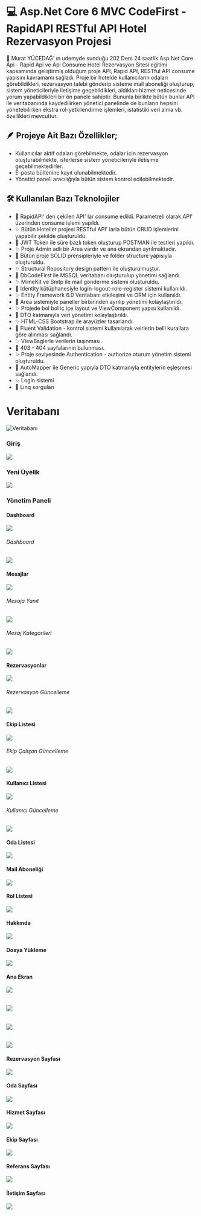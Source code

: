 # 💻 Asp.Net Core 6 MVC CodeFirst - RapidAPI RESTful API Hotel Rezervasyon Projesi
📢 Murat YÜCEDAĞ' ın udemyde sunduğu 202 Ders 24 saatlik Asp.Net Core Api - Rapid Api ve Api Consume Hotel Rezervasyon Sitesi eğitimi kapsamında geliştirmiş olduğum proje API, Rapid API, RESTful API consume yapısını kavramamı sağladı. Proje bir hotelde kullanıcıların odaları görebildikleri, rezervasyon talebi gönderip sisteme mail aboneliği oluşturup, sistem yöneticileriyle iletişime geçebildikleri, aldıkları hizmet neticesinde yorum yapabildikleri bir ön panele sahiptir. Bununla birlikte bütün bunlar API ile veritabanında kaydedilirken yönetici panelinde de bunların hepsini yönetebilirken ekstra rol-yetkilendirme işlemleri, istatistiki veri alma vb. özellikleri mevcuttur.

## 🪶 Projeye Ait Bazı Özellikler;
* Kullanıcılar aktif odaları görebilmekte, odalar için rezervasyon oluşturabilmekte, isterlerse sistem yöneticileriyle iletişime geçebilmektedirler.
* E-posta bültenine kayıt olunabilmektedir.
* Yönetici paneli aracılığıyla bütün sistem kontrol edilebilmektedir.

## 🛠️ Kullanılan Bazı Teknolojiler
* 🌟 RapidAPI' den çekilen API' lar consume edildi. Parametreli olarak API' üzerinden consume işlemi yapıldı.
* ✨ Bütün Hotelier projesi RESTful API' larla bütün CRUD işlemlerini yapabilir şekilde oluşturuldu.
* 🌟 JWT Token ile süre bazlı token oluşturup POSTMAN ile testleri yapıldı.
* ✨ Proje Admin adlı bir Area vardır ve ana ekrandan ayrılmaktadır. 
* 🌟 Bütün proje SOLID prensipleriyle ve folder structure yapısıyla oluşturuldu.
* ✨ Structural Repository design pattern ile oluşturulmuştur.
* 🌟 DbCodeFirst ile MSSQL veritabanı oluşturulup yönetimi sağlandı.
* ✨ MimeKit ve Smtp ile mail gönderme sistemi oluşturuldu.
* 🌟 Identity kütüphanesiyle login-logout-role-register sistemi kullanıldı.
* ✨ Entity Framework 6.0 Veritabanı etkileşimi ve ORM için kullanıldı.
* 🌟 Area sistemiyle paneller birbirinden ayrılıp yönetimi kolaylaştırıldı.
* ✨ Projede bol bol iç içe layout ve ViewComponent yapısı kullanıldı.
* 🌟 DTO katmanıyla veri yönetimi kolaylaştırıldı.	
* ✨ HTML-CSS Bootstrap ile arayüzler tasarlandı.
* 🌟 Fluent Validation - kontrol sistemi kullanılarak veirlerin belli kurallara göre alınması sağlandı.
* ✨ ViewBaglerle verilerin taşınması.
* 🌟 403 - 404 sayfalarının bulunması.
* ✨ Proje seviyesinde Authentication - authorize oturum yönetim sistemi oluşturuldu.
* 🌟 AutoMapper ile Generic yapıyla DTO katmanıyla entitylerin eşleşmesi sağlandı.
* ✨ Login sistemi
* 🌟 Linq sorguları


# Veritabanı
![Veritabanı](https://github.com/batuhanyalin/HotelApiProject/blob/master/Frontend/HotelApiProject.WebUI/wwwroot/images/projectScreenshots/database.png?raw=true)
### Giriş
![](https://github.com/batuhanyalin/HotelApiProject/blob/master/Frontend/HotelApiProject.WebUI/wwwroot/images/projectScreenshots/login.png?raw=true)
### Yeni Üyelik
![](https://github.com/batuhanyalin/HotelApiProject/blob/master/Frontend/HotelApiProject.WebUI/wwwroot/images/projectScreenshots/register.png?raw=true)

### Yönetim Paneli
#### Dashboard
![](https://github.com/batuhanyalin/HotelApiProject/blob/master/Frontend/HotelApiProject.WebUI/wwwroot/images/projectScreenshots/dashboard.png?raw=true)
###### Dashboard
![](https://github.com/batuhanyalin/HotelApiProject/blob/master/Frontend/HotelApiProject.WebUI/wwwroot/images/projectScreenshots/dashboardMessageNotification.png?raw=true)
#### Mesajlar
![](https://github.com/batuhanyalin/HotelApiProject/blob/master/Frontend/HotelApiProject.WebUI/wwwroot/images/projectScreenshots/message.png?raw=true)
###### Mesaja Yanıt
![](https://github.com/batuhanyalin/HotelApiProject/blob/master/Frontend/HotelApiProject.WebUI/wwwroot/images/projectScreenshots/answerMessage.png?raw=true)
###### Mesaj Kategorileri
![](https://github.com/batuhanyalin/HotelApiProject/blob/master/Frontend/HotelApiProject.WebUI/wwwroot/images/projectScreenshots/messageCategory.png?raw=true)
#### Rezervasyonlar
![](https://github.com/batuhanyalin/HotelApiProject/blob/master/Frontend/HotelApiProject.WebUI/wwwroot/images/projectScreenshots/reservationList.png?raw=true)
###### Rezervasyon Güncelleme
![](https://github.com/batuhanyalin/HotelApiProject/blob/master/Frontend/HotelApiProject.WebUI/wwwroot/images/projectScreenshots/reservationUpdate.png?raw=true)
#### Ekip Listesi
![](https://github.com/batuhanyalin/HotelApiProject/blob/master/Frontend/HotelApiProject.WebUI/wwwroot/images/projectScreenshots/staffList.png?raw=true)
###### Ekip Çalışan Güncelleme
![](https://github.com/batuhanyalin/HotelApiProject/blob/master/Frontend/HotelApiProject.WebUI/wwwroot/images/projectScreenshots/staffUpdate.png?raw=true)
#### Kullanıcı Listesi
![](https://github.com/batuhanyalin/HotelApiProject/blob/master/Frontend/HotelApiProject.WebUI/wwwroot/images/projectScreenshots/userList.png?raw=true)
###### Kullanıcı Güncelleme
![](https://github.com/batuhanyalin/HotelApiProject/blob/master/Frontend/HotelApiProject.WebUI/wwwroot/images/projectScreenshots/userUpdate.png?raw=true)
#### Oda Listesi
![](https://github.com/batuhanyalin/HotelApiProject/blob/master/Frontend/HotelApiProject.WebUI/wwwroot/images/projectScreenshots/roomList.png?raw=true)
#### Mail Aboneliği 
![](https://github.com/batuhanyalin/HotelApiProject/blob/master/Frontend/HotelApiProject.WebUI/wwwroot/images/projectScreenshots/subscribeList.png?raw=true)
#### Rol Listesi
![](https://github.com/batuhanyalin/HotelApiProject/blob/master/Frontend/HotelApiProject.WebUI/wwwroot/images/projectScreenshots/roleList.png?raw=true)
#### Hakkında
![](https://github.com/batuhanyalin/HotelApiProject/blob/master/Frontend/HotelApiProject.WebUI/wwwroot/images/projectScreenshots/aboutUpdate.png?raw=true)
#### Dosya Yükleme
![](https://github.com/batuhanyalin/HotelApiProject/blob/master/Frontend/HotelApiProject.WebUI/wwwroot/images/projectScreenshots/fileUpload.png?raw=true)

#### Ana Ekran
![](https://github.com/batuhanyalin/HotelApiProject/blob/master/Frontend/HotelApiProject.WebUI/wwwroot/images/projectScreenshots/defaultPage.png?raw=true)
######
![](https://github.com/batuhanyalin/HotelApiProject/blob/master/Frontend/HotelApiProject.WebUI/wwwroot/images/projectScreenshots/defaultPage2.png?raw=true)
######
![](https://github.com/batuhanyalin/HotelApiProject/blob/master/Frontend/HotelApiProject.WebUI/wwwroot/images/projectScreenshots/footer.png?raw=true)
######
![](https://github.com/batuhanyalin/HotelApiProject/blob/master/Frontend/HotelApiProject.WebUI/wwwroot/images/projectScreenshots/aboutPage.png?raw=true)
#### Rezervasyon Sayfası
![](https://github.com/batuhanyalin/HotelApiProject/blob/master/Frontend/HotelApiProject.WebUI/wwwroot/images/projectScreenshots/reservationPage.png?raw=true)
#### Oda Sayfası
![](https://github.com/batuhanyalin/HotelApiProject/blob/master/Frontend/HotelApiProject.WebUI/wwwroot/images/projectScreenshots/roomPage.png?raw=true)
#### Hizmet Sayfası
![](https://github.com/batuhanyalin/HotelApiProject/blob/master/Frontend/HotelApiProject.WebUI/wwwroot/images/projectScreenshots/servicePage.png?raw=true)
#### Ekip Sayfası
![](https://github.com/batuhanyalin/HotelApiProject/blob/master/Frontend/HotelApiProject.WebUI/wwwroot/images/projectScreenshots/staffPage.png?raw=true)
#### Referans Sayfası
![](https://github.com/batuhanyalin/HotelApiProject/blob/master/Frontend/HotelApiProject.WebUI/wwwroot/images/projectScreenshots/testimonialPage.png?raw=true)
#### İletişim Sayfası
![](https://github.com/batuhanyalin/HotelApiProject/blob/master/Frontend/HotelApiProject.WebUI/wwwroot/images/projectScreenshots/contactPage.png?raw=true)
